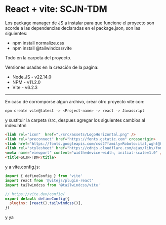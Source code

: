 # React + vite: SCJN-TDM

Los package manager de JS a instalar para que funcione el proyecto son acorde a las dependencias declaradas en el package.json, son las siguientes:

- npm install normalize.css
- npm install @tailwindcss/vite

Todo en la carpeta del proyecto.

Versiones usadas en la creación de la pagina:

- Node.JS - v22.14.0
- NPM - v11.2.0
- Vite - v6.2.3 

-----------------------------------------------

En caso de corromporse algun archivo, crear otro proyecto vite con: 
```sh
npm create vite@latest -> <Project-name> -> react -> Javascript
```
y sustituir la carpeta /src, despues agregar los siguientes cambios al index.html:

```html
<link rel="icon"  href="./src/assets/LogoHorizontal.png" />
<link rel="preconnect" href="https://fonts.gstatic.com" crossorigin>
<link href="https://fonts.googleapis.com/css2?family=Roboto:ital,wght@0,100..900;1,100..900&display=swap" rel="stylesheet">
<link rel="stylesheet" href="https://cdnjs.cloudflare.com/ajax/libs/font-awesome/4.7.0/css/font-awesome.min.css">
<meta name="viewport" content="width=device-width, initial-scale=1.0" />
<title>SCJN-TDM</title>
```

y a vite.config.js:

```js
import { defineConfig } from 'vite'
import react from '@vitejs/plugin-react'
import tailwindcss from '@tailwindcss/vite'

// https://vite.dev/config/
export default defineConfig({
  plugins: [react(),tailwindcss()],
})
```

y ya
